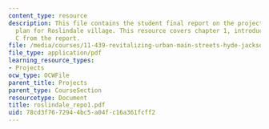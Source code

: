 ```yaml
---
content_type: resource
description: This file contains the student final report on the project on the strategy
  plan for Roslindale village. This resource covers chapter 1, introduction, and section
  C from the report.
file: /media/courses/11-439-revitalizing-urban-main-streets-hyde-jackson-square-roslindale-square-boston-spring-2005/78cd3f7672944bc5a04fc16a361fcff2_roslindale_repo1.pdf
file_type: application/pdf
learning_resource_types:
- Projects
ocw_type: OCWFile
parent_title: Projects
parent_type: CourseSection
resourcetype: Document
title: roslindale_repo1.pdf
uid: 78cd3f76-7294-4bc5-a04f-c16a361fcff2
---
```

